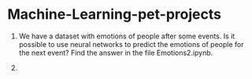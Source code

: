 # Machine-Learning-pet-projects

1. We have a dataset with emotions of people after some events. Is it possible to use neural networks to predict the emotions of people for the next event?
Find the answer in the file Emotions2.ipynb.

2. 
